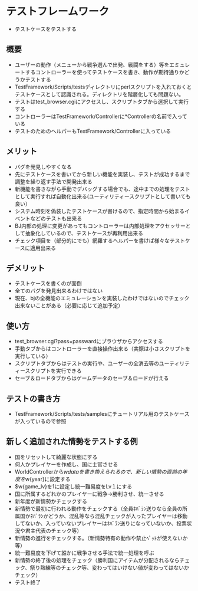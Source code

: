 # テストフレームワーク
 - テストケースをテストする

## 概要
 - ユーザーの動作（メニューから戦争選んで出発、戦闘をする）等をエミュレートするコントローラーを使ってテストケースを書き、動作が期待通りかどうかテストする
 - TestFramework/Scripts/testsディレクトリにperlスクリプトを入れておくとテストケースとして認識される。ディレクトリを階層化しても問題ない。
 - テストはtest_browser.cgiにアクセスし、スクリプトタブから選択して実行する
 - コントローラーはTestFramework/Controllerに\*Controllerの名前で入っている
 - テストのためのヘルパーもTestFramework/Controllerに入っている

## メリット
 - バグを発見しやすくなる
 - 先にテストケースを書いてから新しい機能を実装し、テストが成功するまで調整を繰り返す手法で開発出来る
 - 新機能を書きながら手動でデバッグする場合でも、途中までの処理をテストとして実行すれば自動化出来る(ユーティリティースクリプトとして書いても良い）
 - システム時刻を偽装したテストケースが書けるので、指定時間から始まるイベントなどのテストも出来る
 - BJ内部の処理に変更があってもコントローラーは内部処理をアクセッサーとして抽象化しているので、テストケースが再利用出来る
 - チェック項目を（部分的にでも）網羅するヘルパーを書けば様々なテストケースに適用出来る

## デメリット
 - テストケースを書くのが面倒
 - 全てのバグを発見出来るわけではない
 - 現在、bjの全機能のエミュレーションを実装したわけではないのでチェック出来ないことがある（必要に応じて追加予定）

## 使い方
 - test_browser.cgi?pass=passwardにブラウザからアクセスする
 - 手動タブからはコントローラーを直接操作出来る（実際は小さスクリプトを実行している）
 - スクリプトタブからはテストの実行や、ユーザーの全消去等のユーティリティースクリプトを実行できる
 - セーブ＆ロードタブからはゲームデータのセーブ＆ロードが行える

## テストの書き方
 - TestFramework/Scripts/tests/samplesにチュートリアル用のテストケースが入っているので参照

## 新しく追加された情勢をテストする例
 - 国をリセットして綺麗な状態にする
 - 何人かプレイヤーを作成し、国に士官させる
 - WorldControllerから$w{data}を書き換えられるので、新しい情勢の直前の年度を$w{year}に設定する
 - $w{game_lv}を1に設定し統一難易度をLv１にする
 - 国に所属するどれかのプレイヤーに戦争→勝利させ、統一させる
 - 新年度が新情勢かチェックする
 - 新情勢で最初に行われる動作をチェックする（全員ﾈﾊﾞﾗﾝ送りなら全員の所属国かﾈﾊﾞﾗﾝかどうか、混乱等なら混乱チェックが入ったプレイヤーは移動してないか、入っていないプレイヤーはﾈﾊﾞﾗﾝ送りになっていないか、投票状況や君主代表のチェック等）
 - 新情勢の進行をチェックする。（新情勢特有の動作や禁止ﾍﾟｯﾄが使えないか等）
 - 統一難易度を下げて誰かに戦争させる手法で統一処理を呼ぶ
 - 新情勢の終了後の処理をチェック（勝利国にアイテムが分配されるならチェック、祭り熟練等のチェック等、変わってはいけない値が変わってはないかチェック）
 - テスト終了
